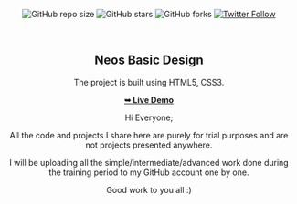 <div align="center">
  
  ![GitHub repo size](https://img.shields.io/github/repo-size/tolgaugurlu/For-Example-Basic-Neos)
  ![GitHub stars](https://img.shields.io/github/stars/tolgaugurlu/For-Example-Basic-Neos)
  ![GitHub forks](https://img.shields.io/github/forks/tolgaugurlu/For-Example-Basic-Neos?style=social)
  [![Twitter Follow](https://img.shields.io/twitter/follow/tolgaugurlu?style=social)](https://twitter.com/intent/follow?screen_name=tolgaugurlu)
  
  <br>
  <h2 align="center">Neos Basic Design</h2>

  The project is built using HTML5, CSS3.

  <a href="https://tolgaugurlu.github.io/For-Example-Basic-Neos"><strong>➥ Live Demo</strong></a>

Hi Everyone; 

All the code and projects I share here are purely for trial purposes and are not projects presented anywhere.

I will be uploading all the simple/intermediate/advanced work done during the training period to my GitHub account one by one.

Good work to you all :)
